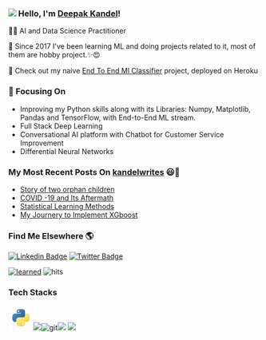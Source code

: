 ### <img src="https://media.giphy.com/media/hvRJCLFzcasrR4ia7z/giphy.gif" width="30px"> Hello, I'm [Deepak Kandel](https://kandeldeepak46.wixsite.com/kandelwrites/about)!

👨‍💻 AI and Data Science Practitioner

🌱 Since 2017 I've been learning ML and doing projects related to it, most of them are hobby project.✨😍

:pushpin: Check out my naive [End To End Ml Classifier](https://endtoendmldemo.herokuapp.com/) project, deployed on Heroku

### 🔭 Focusing On
- Improving my Python skills along with its Libraries: Numpy, Matplotlib, Pandas and TensorFlow, with End-to-End ML stream.<br />
- Full Stack Deep Learning 
- Conversational AI platform with Chatbot for Customer Service Improvement
- Differential Neural Networks <br />

### My Most Recent Posts On [kandelwrites](https://kandeldeepak46.wixsite.com/kandelwrites) 😃🧾
<!-- BLOG-POST-LIST:START -->
- [Story of two orphan children](https://kandeldeepak46.wixsite.com/kandelwrites/blog-1)
- [COVID -19 and Its Aftermath](https://kandeldeepak46.wixsite.com/kandelwrites/post/covid-19-and-its-aftermath)
- [Statistical Learning Methods](https://kandeldeepak46.wixsite.com/kandelwrites/post/statistical-learning-linear-regression-clustering-and-logistic-regression)
- [My Journery to Implement XGboost](https://kandeldeepak46.wixsite.com/kandelwrites/post/xgboost-long-may-she-reign)
<!-- BLOG-POST-LIST:END -->


<!-- BLOG-POST-LIST:END -->

### Find Me Elsewhere 🌎

[![Linkedin Badge](https://img.shields.io/badge/-LinkedIn-blue?style=flat-square&logo=Linkedin&logoColor=white&link=https://www.linkedin.com/in/harshkumarkhatri/)](https://www.linkedin.com/in/kandeldeepak46//)  [![Twitter Badge](https://img.shields.io/badge/-Twitter-1ca0f1?style=flat-square&labelColor=1ca0f1&logo=twitter&logoColor=white&link=https://twitter.com/_diogorodrigues)](https://twitter.com/kandeldeepak46)

[![learned](https://img.shields.io/github/last-commit/deepak-kandel/keep_learning?label=learned&style=flat-square)](https://github.com/kandeldeepak46/keep_learning)
![hits](https://visitor-badge.laobi.icu/badge?page_id=kandeldeepak46)
### Tech Stacks
<img height="50" src="https://raw.githubusercontent.com/github/explore/80688e429a7d4ef2fca1e82350fe8e3517d3494d/topics/python/python.png"><img height="50" src="https://github.com/numpy/numpy/blob/master/branding/logo/primary/numpylogo.png"><img src="https://www.vectorlogo.zone/logos/git-scm/git-scm-icon.svg" alt="git" width="40" height="40"/><img height="50" src="https://www.gstatic.com/devrel-devsite/prod/veaa02889f0c07424beaa31d9bac1e874b6464e7ed7987fde4c94a59ace9487fa/tensorflow/images/lockup.svg">    <img height="50" src="https://keras.io/img/logo.png">






